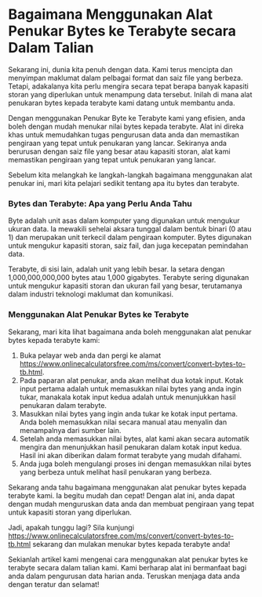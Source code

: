 Bagaimana Menggunakan Alat Penukar Bytes ke Terabyte secara Dalam Talian
========================================================================

Sekarang ini, dunia kita penuh dengan data. Kami terus mencipta dan menyimpan maklumat dalam pelbagai format dan saiz file yang berbeza. Tetapi, adakalanya kita perlu mengira secara tepat berapa banyak kapasiti storan yang diperlukan untuk menampung data tersebut. Inilah di mana alat penukaran bytes kepada terabyte kami datang untuk membantu anda.

Dengan menggunakan Penukar Byte ke Terabyte kami yang efisien, anda boleh dengan mudah menukar nilai bytes kepada terabyte. Alat ini direka khas untuk memudahkan tugas pengurusan data anda dan memastikan pengiraan yang tepat untuk penukaran yang lancar. Sekiranya anda berurusan dengan saiz file yang besar atau kapasiti storan, alat kami memastikan pengiraan yang tepat untuk penukaran yang lancar.

Sebelum kita melangkah ke langkah-langkah bagaimana menggunakan alat penukar ini, mari kita pelajari sedikit tentang apa itu bytes dan terabyte.

### Bytes dan Terabyte: Apa yang Perlu Anda Tahu

Byte adalah unit asas dalam komputer yang digunakan untuk mengukur ukuran data. Ia mewakili sehelai aksara tunggal dalam bentuk binari (0 atau 1) dan merupakan unit terkecil dalam pengiraan komputer. Bytes digunakan untuk mengukur kapasiti storan, saiz fail, dan juga kecepatan pemindahan data.

Terabyte, di sisi lain, adalah unit yang lebih besar. Ia setara dengan 1,000,000,000,000 bytes atau 1,000 gigabytes. Terabyte sering digunakan untuk mengukur kapasiti storan dan ukuran fail yang besar, terutamanya dalam industri teknologi maklumat dan komunikasi.

### Menggunakan Alat Penukar Bytes ke Terabyte

Sekarang, mari kita lihat bagaimana anda boleh menggunakan alat penukar bytes kepada terabyte kami:

1. Buka pelayar web anda dan pergi ke alamat <https://www.onlinecalculatorsfree.com/ms/convert/convert-bytes-to-tb.html>.
2. Pada paparan alat penukar, anda akan melihat dua kotak input. Kotak input pertama adalah untuk memasukkan nilai bytes yang anda ingin tukar, manakala kotak input kedua adalah untuk menunjukkan hasil penukaran dalam terabyte.
3. Masukkan nilai bytes yang ingin anda tukar ke kotak input pertama. Anda boleh memasukkan nilai secara manual atau menyalin dan menampalnya dari sumber lain.
4. Setelah anda memasukkan nilai bytes, alat kami akan secara automatik mengira dan menunjukkan hasil penukaran dalam kotak input kedua. Hasil ini akan diberikan dalam format terabyte yang mudah difahami.
5. Anda juga boleh mengulangi proses ini dengan memasukkan nilai bytes yang berbeza untuk melihat hasil penukaran yang berbeza.

Sekarang anda tahu bagaimana menggunakan alat penukar bytes kepada terabyte kami. Ia begitu mudah dan cepat! Dengan alat ini, anda dapat dengan mudah menguruskan data anda dan membuat pengiraan yang tepat untuk kapasiti storan yang diperlukan.

Jadi, apakah tunggu lagi? Sila kunjungi <https://www.onlinecalculatorsfree.com/ms/convert/convert-bytes-to-tb.html> sekarang dan mulakan menukar bytes kepada terabyte anda!

Sekianlah artikel kami mengenai cara menggunakan alat penukar bytes ke terabyte secara dalam talian kami. Kami berharap alat ini bermanfaat bagi anda dalam pengurusan data harian anda. Teruskan menjaga data anda dengan teratur dan selamat!